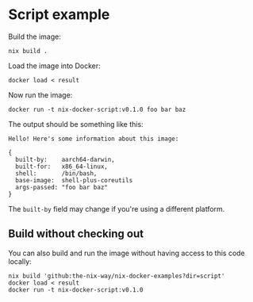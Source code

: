 # Script example

Build the image:

```shell
nix build .
```

Load the image into Docker:

```shell
docker load < result
```

Now run the image:

```shell
docker run -t nix-docker-script:v0.1.0 foo bar baz
```

The output should be something like this:

```
Hello! Here's some information about this image:

{
  built-by:    aarch64-darwin,
  built-for:   x86_64-linux,
  shell:       /bin/bash,
  base-image:  shell-plus-coreutils
  args-passed: "foo bar baz"
}
```

The `built-by` field may change if you're using a different platform.

## Build without checking out

You can also build and run the image without having access to this code locally:

```shell
nix build 'github:the-nix-way/nix-docker-examples?dir=script'
docker load < result
docker run -t nix-docker-script:v0.1.0
```
